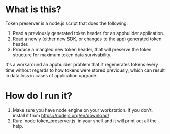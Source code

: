# What is this?

Token preserver is a node.js script that does the following:

1. Read a previously generated token header for an appbuilder application.
1. Read a newly (either new SDK, or changes to the app) generated token header.
1. Produce a mangled new token header, that will preserve the token structure for maximum token data survivability.

It's a workaround an appbuilder problem that it regenerates tokens every time without regards to how tokens were stored previously,
which can result in data loss in cases of application upgrade.


# How do I run it?

1. Make sure you have node engine on your workstation. If you don't, install it from https://nodejs.org/en/download/
1. Run: 'node token_preserver.js' in your shell and it will print out all the help.
